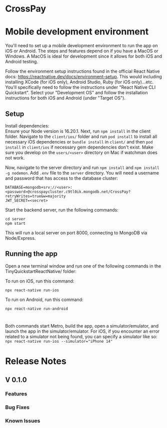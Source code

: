 # CrossPay


# Mobile development environment

You'll need to set up a mobile development environment to run the app on iOS or Android. The steps and features depend on if you have a MacOS or Windows. 
A MacOS is ideal for development since it allows for both iOS and Android testing.

Follow the environment setup instructions found in the official React Native docs: https://reactnative.dev/docs/environment-setup. This would including installing XCode (for iOS only), Android Studio, Ruby (for iOS only)...etc.
You'll specifically need to follow the instructions under "React Native CLI Quickstart". Select your "Development OS" and follow the installation instructions for both iOS and Android (under "Target OS").

## Setup

Install dependencies:  
Ensure your Node version is 16.20.1. Next, run `npm install` in the client folder.
Navigate to the `client/ios/` folder and run `pod install` to install all necessary iOS dependencies or `bundle install` in `client/` and then `pod install` in `client/ios` if necessary gem dependencies don't exist. Make sure you develop on the `users/<user>` directory on Mac if watchman does not work.

Now, navigate to the server directory and run `npm install` and `npm install -g nodemon`.
Add `.env` file to the `server` directory. You will need a username and password that has access to the database cluster:
```
DATABASE=mongodb+srv://<user>:<password>@crosspaycluster.c9tl0ik.mongodb.net/CrossPay?retryWrites=true&w=majority
JWT_SECRET=<secret>
```
Start the backend server, run the following commands:
```
cd server
npm start
```
This will run a local server on port 8000, connecting to MongoDB via Node/Express.

## Running the app

Open a new terminal window and run one of the following commands in the TinyQuickstartReactNative/ folder:

To run on iOS, run this command:  
```
npx react-native run-ios
```
To run on Android, run this command:  
```
npx react-native run-android
```

# 
Both commands start Metro, build the app, open a simulator/emulator, and launch the app in the simulator/emulator. For iOS, if you encounter an error related to a simulator not being found, you can specify a simulator like so:
`npx react-native run-ios --simulator="iPhone 14"`


# Release Notes

## V 0.1.0
### Features
### Bug Fixes
### Known Issues
